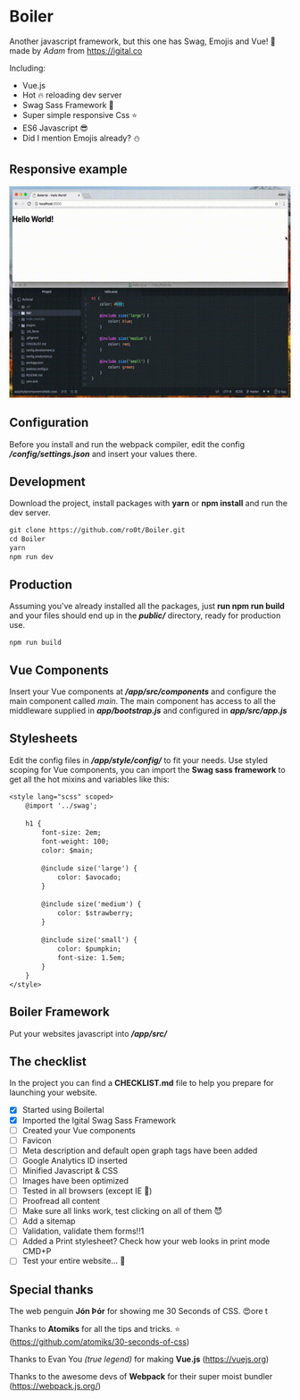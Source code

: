 # Boiler
Another javascript framework, but this one has Swag, Emojis and Vue! 👾 made by *Adam* from https://igital.co

Including:
*	Vue.js
*	Hot 🔥 reloading dev server
*	Swag Sass Framework 💎
*	Super simple responsive Css ⭐️
*	ES6 Javascript 😎
*	Did I mention Emojis already? ⛄️

## Responsive example
![Responsive example with Boiler](example.gif)

## Configuration
Before you install and run the webpack compiler, edit the config ***/config/settings.json*** and insert your values there.

## Development
Download the project, install packages with **yarn** or **npm install** and run the dev server.
```Shell
git clone https://github.com/ro0t/Boiler.git
cd Boiler
yarn
npm run dev
```

## Production
Assuming you've already installed all the packages, just **run npm run build** and your files should end up in the ***public/*** directory, ready for production use.
```Shell
npm run build
```

## Vue Components
Insert your Vue components at ***/app/src/components*** and configure the main component called _main_.
The main component has access to all the middleware supplied in ***app/bootstrap.js*** and configured in ***app/src/app.js***

## Stylesheets
Edit the config files in ***/app/style/config/*** to fit your needs.
Use styled scoping for Vue components, you can import the **Swag sass framework** to get all the hot mixins and variables like this:
```Vue
<style lang="scss" scoped>
	@import '../swag';

	h1 {
		font-size: 2em;
		font-weight: 100;
		color: $main;

		@include size('large') {
			color: $avocado;
		}

		@include size('medium') {
			color: $strawberry;
		}

		@include size('small') {
			color: $pumpkin;
			font-size: 1.5em;
		}
	}
</style>
```

## Boiler Framework
Put your websites javascript into ***/app/src/***

## The checklist
In the project you can find a **CHECKLIST.md** file to help you prepare for launching your website.

*	[x] Started using Boilertal
*	[x] Imported the Igital Swag Sass Framework
*	[ ] Created your Vue components
*	[ ] Favicon
*	[ ] Meta description and default open graph tags have been added
*	[ ] Google Analytics ID inserted
*	[ ] Minified Javascript & CSS
*	[ ] Images have been optimized
*	[ ] Tested in all browsers (except IE 🤮)
*	[ ] Proofread all content
*	[ ] Make sure all links work, test clicking on all of them 😈
*	[ ] Add a sitemap
*	[ ] Validation, validate them forms!!1
*	[ ] Added a Print stylesheet? Check how your web looks in print mode CMD+P
*	[ ] Test your entire website... 🤡

## Special thanks
The web penguin **Jón Þór** for showing me 30 Seconds of CSS. 😍ore t

Thanks to **Atomiks** for all the tips and tricks. ⭐️ (https://github.com/atomiks/30-seconds-of-css)

Thanks to Evan You *(true legend)* for making **Vue.js** (https://vuejs.org)

Thanks to the awesome devs of **Webpack** for their super moist bundler (https://webpack.js.org/)

